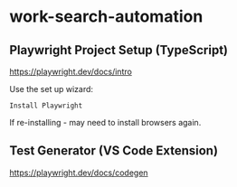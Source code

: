 # work-search-automation

## Playwright Project Setup (TypeScript)

https://playwright.dev/docs/intro

Use the set up wizard:

`Install Playwright`

If re-installing - may need to install browsers again.

## Test Generator (VS Code Extension)

https://playwright.dev/docs/codegen